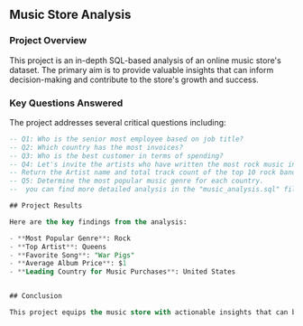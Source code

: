 ## Music Store Analysis


### Project Overview

This project is an in-depth SQL-based analysis of an online music store's dataset. The primary aim is to provide valuable insights that can inform decision-making and contribute to the store's growth and success.

### Key Questions Answered

The project addresses several critical questions including:

```sql
-- Q1: Who is the senior most employee based on job title?
-- Q2: Which country has the most invoices?
-- Q3: Who is the best customer in terms of spending?
-- Q4: Let's invite the artists who have written the most rock music in our dataset. 
-- Return the Artist name and total track count of the top 10 rock bands.
-- Q5: Determine the most popular music genre for each country.
--  you can find more detailed analysis in the "music_analysis.sql" file

## Project Results

Here are the key findings from the analysis:

- **Most Popular Genre**: Rock
- **Top Artist**: Queens
- **Favorite Song**: "War Pigs"
- **Average Album Price**: $1
- **Leading Country for Music Purchases**: United States


## Conclusion

This project equips the music store with actionable insights that can be used to enhance marketing strategies, improve product offerings, and foster business growth.

